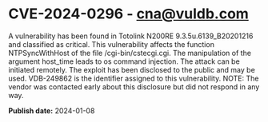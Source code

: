 # CVE-2024-0296 - cna@vuldb.com

A vulnerability has been found in Totolink N200RE 9.3.5u.6139_B20201216 and classified as critical. This vulnerability affects the function NTPSyncWithHost of the file /cgi-bin/cstecgi.cgi. The manipulation of the argument host_time leads to os command injection. The attack can be initiated remotely. The exploit has been disclosed to the public and may be used. VDB-249862 is the identifier assigned to this vulnerability. NOTE: The vendor was contacted early about this disclosure but did not respond in any way.

**Publish date:** 2024-01-08
